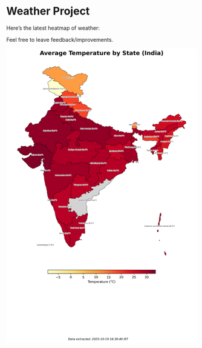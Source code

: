 # Weather Project

Here’s the latest heatmap of weather:

Feel free to leave feedback/improvements.

![India Heatmap](docs/assets/india_heatmap.png?v=F4C4DA)
